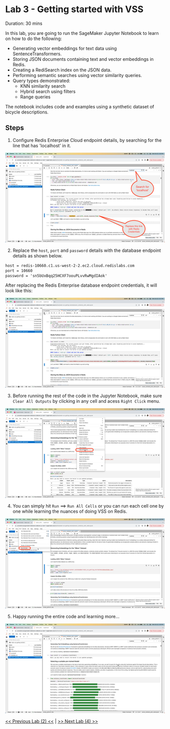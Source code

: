 # Lab 3 - Getting started with VSS
Duration: 30 mins

In this lab, you are going to run the SageMaker Jupyter Notebook to learn on how to do the following:
- Generating vector embeddings for text data using SentenceTransformers.
- Storing JSON documents containing text and vector embeddings in Redis.
- Creating a RediSearch index on the JSON data.
- Performing semantic searches using vector similarity queries.
- Query types demonstrated:
  - KNN similarity search
  - Hybrid search using filters
  - Range queries

The notebook includes code and examples using a synthetic dataset of bicycle descriptions.

## Steps

1. Configure Redis Enterprise Cloud endpoint details, by searching for the line that has 'localhost' in it.
   
![](images/vss-1.png)

2. Replace the `host`, `port` and `password` details with the database endpoint details as shown below.

```
host = redis-10660.c1.us-west-2-2.ec2.cloud.redislabs.com
port = 10660
password = 'sn5bUxBqq25HCXF7oouPLvvRwMgdIAok'
```
After replacing the Redis Enterprise database endpoint credentials, it will look like this:

![](images/vss-2.png)

3. Before running the rest of the code in the Jupyter Notebook, make sure `Clear All Outputs` by clicking in any cell and acess `Right Click` menu.
   
![](images/vss-3.png)

4. You can simply hit `Run` ==> `Run All Cells` or you can run each cell one by one while learning the nuances of doing VSS on Redis.
   
![](images/vss-4.png)

5. Happy running the entire code and learning more...
   
![](images/vss-5.png)

[<< Previous Lab (2) <<](../Lab&#32;2&#32;-&#32;Redis&#32;Enterprise&#32;Cloud&#32;Setup) | [>> Next Lab (4) >> ](../Lab&#32;4&#32;-&#32;Cleanup)
